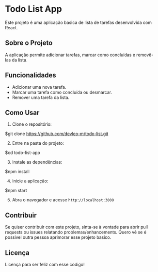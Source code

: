 # Todo List App

Este projeto é uma aplicação basica de lista de tarefas desenvolvida com React.

## Sobre o Projeto

A aplicação permite adicionar tarefas, marcar como concluídas e removê-las da lista.

## Funcionalidades

- Adicionar uma nova tarefa.
- Marcar uma tarefa como concluída ou desmarcar.
- Remover uma tarefa da lista.

## Como Usar

1. Clone o repositório:

$git clone https://github.com/devleo-m/todo-list.git

2. Entre na pasta do projeto:

$cd todo-list-app

3. Instale as dependências:

$npm install

4. Inicie a aplicação:

$npm start

5. Abra o navegador e acesse `http://localhost:3000`

## Contribuir

Se quiser contribuir com este projeto, sinta-se à vontade para abrir pull requests ou issues relatando problemas/enhancements.
Quero vê se é possivel outra pessoa aprimorar esse projeto basico.

## Licença

Licença para ser feliz com esse codigo!
